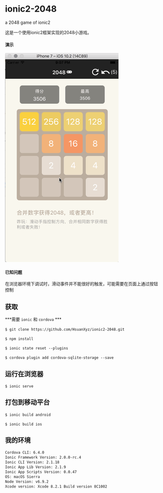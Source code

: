 # ionic2-2048
a 2048 game of ionic2

这是一个使用ionic2框架实现的2048小游戏。

#### 演示
![2048](https://github.com/HsuanXyz/hsuan.github.io/blob/master/assets/ionic2-2048/2048.gif?raw=true)

#### 已知问题
在浏览器环境下调试时，滑动事件并不能很好的触发，可能需要在页面上通过按钮控制

## 获取

***需要 `ionic` 和 `cordova` ***

`$ git clone https://github.com/HsuanXyz/ionic2-2048.git`

`$ npm install`

`$ ionic state reset --plugins`

`$ cordova plugin add cordova-sqlite-storage --save`
## 运行在浏览器
`$ ionic serve`

## 打包到移动平台
`$ ionic build android `

`$ ionic build ios`

## 我的环境
```
Cordova CLI: 6.4.0
Ionic Framework Version: 2.0.0-rc.4
Ionic CLI Version: 2.1.18
Ionic App Lib Version: 2.1.9
Ionic App Scripts Version: 0.0.47
OS: macOS Sierra
Node Version: v6.9.2
Xcode version: Xcode 8.2.1 Build version 8C1002
```
